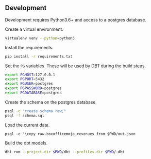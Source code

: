 ## Development

Development requires Python3.6+ and access to a postgres database.

Create a virtual environment.

```sh
virtualenv venv --python=python3
```

Install the requirements.

```sh
pip install -r requirements.txt
```

Set the `PG` variables. These will be used by DBT during the build steps.

```sh
export PGHOST=127.0.0.1
export PGPORT=5432
export PGUSER=postgres
export PGPASSWORD=postgres
export PGDATABASE=postgres
```

Create the schema on the postgres database.

```sh
psql -c "create schema raw;"
psql -f schema.sql
```

Load the current data.

```
psql -c "\copy raw.boxofficemojo_revenues from $PWD/out.json
```

Build the dbt models.

```sh
dbt run --project-dir $PWD/dbt --profiles-dir $PWD/.dbt
```